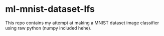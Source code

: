 # ml-mnist-dataset-lfs
This repo contains my attempt at making a MNIST dataset image classifier using raw python (numpy included hehe).
